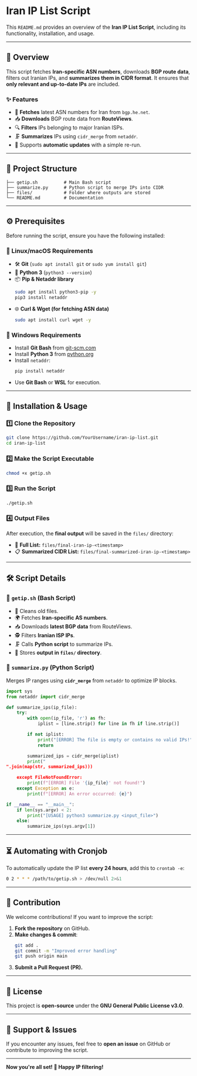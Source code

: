 # Iran IP List Script

This `README.md` provides an overview of the **Iran IP List Script**, including its functionality, installation, and usage.

---

## 📌 Overview
This script fetches **Iran-specific ASN numbers**, downloads **BGP route data**, filters out Iranian IPs, and **summarizes them in CIDR format**. It ensures that **only relevant and up-to-date IPs** are included.

### ✨ Features
- 🚀 **Fetches** latest ASN numbers for Iran from `bgp.he.net`.
- 📥 **Downloads** BGP route data from **RouteViews**.
- 🔍 **Filters** IPs belonging to major Iranian ISPs.
- 🗜 **Summarizes** IPs using `cidr_merge` from `netaddr`.
- 🔄 Supports **automatic updates** with a simple re-run.

---

## 📂 Project Structure
```
├── getip.sh          # Main Bash script
├── summarize.py      # Python script to merge IPs into CIDR
├── files/            # Folder where outputs are stored
└── README.md         # Documentation
```

---

## ⚙️ Prerequisites
Before running the script, ensure you have the following installed:

### 🔹 Linux/macOS Requirements
- 🛠 **Git** (`sudo apt install git` or `sudo yum install git`)
- 🐍 **Python 3** (`python3 --version`)
- 📦 **Pip & Netaddr library**
  ```bash
  sudo apt install python3-pip -y
  pip3 install netaddr
  ```
- 🌐 **Curl & Wget (for fetching ASN data)**
  ```bash
  sudo apt install curl wget -y
  ```

### 🔹 Windows Requirements
- Install **Git Bash** from [git-scm.com](https://git-scm.com/)
- Install **Python 3** from [python.org](https://www.python.org/)
- Install `netaddr`:
  ```bash
  pip install netaddr
  ```
- Use **Git Bash** or **WSL** for execution.

---

## 🚀 Installation & Usage
### 1️⃣ Clone the Repository
```bash
git clone https://github.com/YourUsername/iran-ip-list.git
cd iran-ip-list
```

### 2️⃣ Make the Script Executable
```bash
chmod +x getip.sh
```

### 3️⃣ Run the Script
```bash
./getip.sh
```

### 4️⃣ Output Files
After execution, the **final output** will be saved in the `files/` directory:
- 📜 **Full List:** `files/final-iran-ip-<timestamp>`
- 📋 **Summarized CIDR List:** `files/final-summarized-iran-ip-<timestamp>`

---

## 🛠 Script Details
### 🔹 `getip.sh` (Bash Script)
- 🧹 Cleans old files.
- 🌍 Fetches **Iran-specific AS numbers**.
- 📥 Downloads **latest BGP data** from RouteViews.
- 🕵️ Filters **Iranian ISP IPs**.
- 🗜 Calls **Python script** to summarize IPs.
- 📂 Stores **output in `files/` directory**.

### 🔹 `summarize.py` (Python Script)
Merges IP ranges using **`cidr_merge`** from `netaddr` to optimize IP blocks.
```python
import sys
from netaddr import cidr_merge

def summarize_ips(ip_file):
    try:
        with open(ip_file, 'r') as fh:
            iplist = [line.strip() for line in fh if line.strip()]

        if not iplist:
            print("[ERROR] The file is empty or contains no valid IPs!")
            return

        summarized_ips = cidr_merge(iplist)
        print("
".join(map(str, summarized_ips)))

    except FileNotFoundError:
        print(f"[ERROR] File '{ip_file}' not found!")
    except Exception as e:
        print(f"[ERROR] An error occurred: {e}")

if __name__ == "__main__":
    if len(sys.argv) < 2:
        print("[USAGE] python3 summarize.py <input_file>")
    else:
        summarize_ips(sys.argv[1])
```

---

## ⏳ Automating with Cronjob
To automatically update the IP list **every 24 hours**, add this to `crontab -e`:
```bash
0 2 * * * /path/to/getip.sh > /dev/null 2>&1
```

---

## 🤝 Contribution
We welcome contributions! If you want to improve the script:
1. **Fork the repository** on GitHub.
2. **Make changes & commit**:
   ```bash
   git add .
   git commit -m "Improved error handling"
   git push origin main
   ```
3. **Submit a Pull Request (PR).**

---

## 📜 License
This project is **open-source** under the **GNU General Public License v3.0**.

---

## 🌟 Support & Issues
If you encounter any issues, feel free to **open an issue** on GitHub or contribute to improving the script.

---
**Now you're all set! 🚀 Happy IP filtering!**
